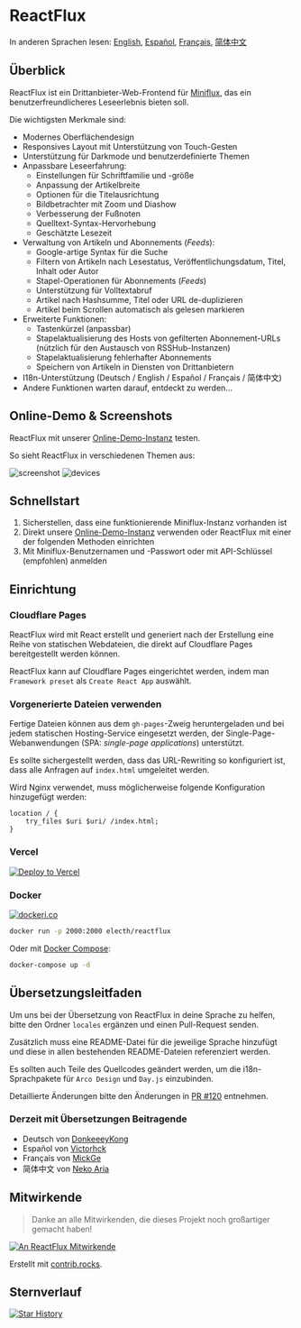# ReactFlux

In anderen Sprachen lesen: [English](../README.md), [Español](docs/README.es-ES.md), [Français](docs/README.fr-FR.md), [简体中文](docs/README.zh-CN.md)

## Überblick

ReactFlux ist ein Drittanbieter-Web-Frontend für [Miniflux](https://github.com/miniflux/v2), das ein benutzerfreundlicheres Leseerlebnis bieten soll.

Die wichtigsten Merkmale sind:

- Modernes Oberflächendesign
- Responsives Layout mit Unterstützung von Touch-Gesten
- Unterstützung für Darkmode und benutzerdefinierte Themen
- Anpassbare Leseerfahrung:
  - Einstellungen für Schriftfamilie und -größe
  - Anpassung der Artikelbreite
  - Optionen für die Titelausrichtung
  - Bildbetrachter mit Zoom und Diashow
  - Verbesserung der Fußnoten
  - Quelltext-Syntax-Hervorhebung
  - Geschätzte Lesezeit
- Verwaltung von Artikeln und Abonnements (*Feeds*):
  - Google-artige Syntax für die Suche
  - Filtern von Artikeln nach Lesestatus, Veröffentlichungsdatum, Titel, Inhalt oder Autor
  - Stapel-Operationen für Abonnements (*Feeds*)
  - Unterstützung für Volltextabruf
  - Artikel nach Hashsumme, Titel oder URL de-duplizieren
  - Artikel beim Scrollen automatisch als gelesen markieren
- Erweiterte Funktionen:
  - Tastenkürzel (anpassbar)
  - Stapelaktualisierung des Hosts von gefilterten Abonnement-URLs (nützlich für den Austausch von RSSHub-Instanzen)
  - Stapelaktualisierung fehlerhafter Abonnements
  - Speichern von Artikeln in Diensten von Drittanbietern
- I18n-Unterstützung (Deutsch / English / Español / Français / 简体中文)
- Andere Funktionen warten darauf, entdeckt zu werden...

## Online-Demo & Screenshots

ReactFlux mit unserer [Online-Demo-Instanz](https://reactflux.pages.dev) testen.

So sieht ReactFlux in verschiedenen Themen aus:

![screenshot](images/screenshot.png)
![devices](images/devices.png)

## Schnellstart

1. Sicherstellen, dass eine funktionierende Miniflux-Instanz vorhanden ist
2. Direkt unsere [Online-Demo-Instanz](https://reactflux.pages.dev) verwenden oder ReactFlux mit einer der folgenden Methoden einrichten
3. Mit Miniflux-Benutzernamen und -Passwort oder mit API-Schlüssel (empfohlen) anmelden

## Einrichtung

### Cloudflare Pages

ReactFlux wird mit React erstellt und generiert nach der Erstellung eine Reihe von statischen Webdateien, die direkt auf Cloudflare Pages bereitgestellt werden können.

ReactFlux kann auf Cloudflare Pages eingerichtet werden, indem man `Framework preset` als `Create React App` auswählt.

### Vorgenerierte Dateien verwenden

Fertige Dateien können aus dem `gh-pages`-Zweig heruntergeladen und bei jedem statischen Hosting-Service eingesetzt werden, der Single-Page-Webanwendungen (SPA: *single-page applications*) unterstützt.

Es sollte sichergestellt werden, dass das URL-Rewriting so konfiguriert ist, dass alle Anfragen auf `index.html` umgeleitet werden.

Wird Nginx verwendet, muss möglicherweise folgende Konfiguration hinzugefügt werden:

```nginx
location / {
    try_files $uri $uri/ /index.html;
}
```

### Vercel

[![Deploy to Vercel](https://vercel.com/button)](https://vercel.com/import/project?template=https://github.com/electh/ReactFlux)

### Docker

[![dockeri.co](https://dockerico.blankenship.io/image/electh/reactflux)](https://hub.docker.com/r/electh/reactflux)

```bash
docker run -p 2000:2000 electh/reactflux
```

Oder mit [Docker Compose](docker-compose.yml):

```bash
docker-compose up -d
```

<!-- ### Zeabur (Veraltet, nicht empfohlen)

[![Deploy to Zeabur](https://zeabur.com/button.svg)](https://zeabur.com/templates/OKXO3W) -->

## Übersetzungsleitfaden

Um uns bei der Übersetzung von ReactFlux in deine Sprache zu helfen, bitte den Ordner `locales` ergänzen und einen Pull-Request senden.

Zusätzlich muss eine README-Datei für die jeweilige Sprache hinzufügt und diese in allen bestehenden README-Dateien referenziert werden.

Es sollten auch Teile des Quellcodes geändert werden, um die i18n-Sprachpakete für `Arco Design` und `Day.js` einzubinden.

Detaillierte Änderungen bitte den Änderungen in [PR #120](https://github.com/electh/ReactFlux/pull/120) entnehmen.

### Derzeit mit Übersetzungen Beitragende 

- Deutsch von [DonkeeeyKong](https://github.com/donkeeeykong)
- Español von [Victorhck](https://github.com/victorhck)
- Français von [MickGe](https://github.com/MickGe)
- 简体中文 von [Neko Aria](https://github.com/NekoAria)

## Mitwirkende

> Danke an alle Mitwirkenden, die dieses Projekt noch großartiger gemacht haben!

<a href="https://github.com/electh/ReactFlux/graphs/contributors">
  <img src="https://contrib.rocks/image?repo=electh/ReactFlux" alt="An ReactFlux Mitwirkende" />
</a>

Erstellt mit [contrib.rocks](https://contrib.rocks).

## Sternverlauf

[![Star History](https://starchart.cc/electh/ReactFlux.svg)](https://starchart.cc/electh/ReactFlux)

